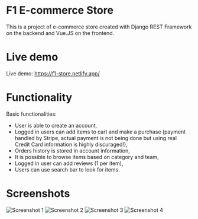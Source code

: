 
# F1 E-commerce Store

This is a project of e-commerce store created with Django REST Framework on the backend
and Vue.JS on the frontend.

# Live demo 

Live demo: https://f1-store.netlify.app/

# Functionality

Basic functionalities:
- User is able to create an account,
- Logged in users can add items to cart and make a purchase (payment handled by 
Stripe, actual payment is not being done but using real Credit Card information is
highly discuraged!),
- Orders history is stored in account information,
- It is possible to browse items based on category and team,
- Logged in user can add reviews (1 per item),
- Users can use search bar to look for items.

# Screenshots

![Screenshot 1](https://i.ibb.co/7GCx0jp/F1-store-main-page.jpg)
![Screenshot 2](https://i.ibb.co/YQ3qZGf/F1-store-clothing.jpg)
![Screenshot 3](https://i.ibb.co/9w65fr2/F1-store-teams.jpg)
![Screenshot 4](https://i.ibb.co/pdF8HW6/F1-store-account.jpg)
